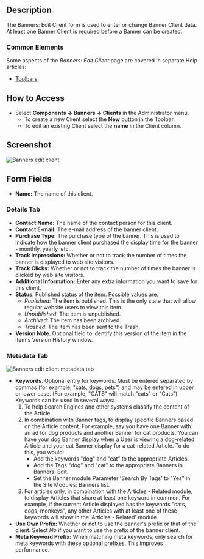 <!-- Filename: Help4.x:Banners:_New_or_Edit_Client / Display title: Banners: Edit Client -->

## Description

The Banners: Edit Client form is used to enter or change Banner Client data.
At least one Banner Client is required before a Banner can be created.

### Common Elements

Some aspects of the *Banners: Edit Client* page are covered in separate Help
articles:

* [Toolbars](jdocmanual?article=help/common-elements/toolbars "").

## How to Access

- Select **Components → Banners → Clients** in the Administrator menu.
  - To create a new Client select the **New** button in the Toolbar.
  - To edit an existing Client select the **name** in the Client column.

## Screenshot

![Banners edit client](../../../en/images/banners/banners-edit-client-details-tab.png)

## Form Fields

- **Name:** The name of this client.

### Details Tab

- **Contact Name:** The name of the contact person for this client.
- **Contact E-mail:** The e-mail address of the banner client.
- **Purchase Type:** The purchase type of the banner. This is used to
  indicate how the banner client purchased the display time for the
  banner - monthly, yearly, etc...
- **Track Impressions:** Whether or not to track the number of times the
  banner is displayed to web site visitors.
- **Track Clicks:** Whether or not to track the number of times the
  banner is clicked by web site visitors.
- **Additional Information:** Enter any extra information you want to
  save for this client.
- **Status**: Published status of the item. Possible values are:
  - *Published*: The item is published. This is the only state that will
    allow regular website users to view this item.
  - *Unpublished*: The item is unpublished.
  - *Archived*: The item has been archived.
  - *Trashed*: The item has been sent to the Trash.
- **Version Note**. Optional field to identify this version of the item
  in the item's Version History
  window.

### Metadata Tab

![Banners edit client metadata tab](../../../en/images/banners/banners-edit-client-metadata-tab.png)

- **Keywords**. Optional entry for keywords. Must be entered separated
  by commas (for example, "cats, dogs, pets") and may be entered in
  upper or lower case. (For example, "CATS" will match "cats" or
  "Cats"). Keywords can be used in several ways:
  1.  To help Search Engines and other systems classify the content of
      the Article.
  2.  In combination with Banner tags, to display specific Banners based
      on the Article content. For example, say you have one Banner with
      an ad for dog products and another Banner for cat products. You
      can have your dog Banner display when a User is viewing a
      dog-related Article and your cat Banner display for a cat-related
      Article. To do this, you would:
      - Add the keywords "dog" and "cat" to the appropriate Articles.
      - Add the Tags "dog" and "cat" to the appropriate Banners in
        Banners: Edit.
      - Set the Banner module Parameter 'Search By Tags' to "Yes" in
        the Site Modules: Banners list.
  3.  For articles only, in combination with the Articles - Related module,
      to display Articles that share at least one keyword in common. For
      example, if the current Article displayed has the keywords "cats,
      dogs, monkeys", any other Articles with at least one of these
      keywords will show in the 'Articles - Related' module.
- **Use Own Prefix:** Whether or not to use the banner's prefix or that
  of the client. Select *No* if you want to use the prefix of the banner
  client.
- **Meta Keyword Prefix:** When matching meta keywords, only search for
  meta keywords with these optional prefixes. This improves performance.
